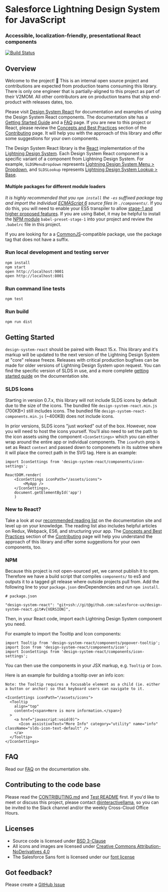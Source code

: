 # Salesforce Lightning Design System for JavaScript
### Accessible, localization-friendly, presentational React components

[![Build Status](https://travis-ci.com/salesforce-ux/design-system-react.svg?token=BMXxPFKR5GZuYsqAFsEf&branch=master)](https://travis-ci.com/salesforce-ux/design-system-react)

## Overview
Welcome to the project! :wave: This is an internal open source project and contributions are expected from production teams consuming this library. There is only one engineer that is partially-aligned to this project as part of their V2MOM. All other contributors are on production teams that ship end-product with releases dates, too.

Please visit [Design System React](https://react.lightningdesignsystem.com/) for documentation and examples of using the Design System React components. The documentation site has a [Getting Started Guide](https://react.lightningdesignsystem.com/getting-started/) and a [FAQ](https://react.lightningdesignsystem.com/faq/) page. If you are new to this project or React, please review the [Concepts and Best Practices](https://react.lightningdesignsystem.com/contributing/#concepts-and-best-practices) section of the [Contributing](https://react.lightningdesignsystem.com/contributing/) page. It will help you with the approach of this library and offer some suggestions for your own components.

The Design System React library is the [React](https://facebook.github.io/react/) implementation of the [Lightning Design System](https://www.lightningdesignsystem.com/). Each Design System React component is a specific variant of a component from Lightning Design System. For example, `SLDSMenuDropdown` represents [Lightning Design System Menu > Dropdown](http://www.lightningdesignsystem.com/components/menus/#dropdown),
and `SLDSLookup` represents [Lightning Design System Lookup > Base](http://www.lightningdesignsystem.com/components/lookups/#base).

#### Multiple packages for different module loaders

_It is highly recommended that you `npm install` the `-es` suffixed package tag and import the individual [ECMAScript 6](https://github.com/lukehoban/es6features/blob/master/README.md) source files in `./components/`._ If you do this, you will need to enable your ES5 transpiler to allow [stage-1 and higher proposed features](https://babeljs.io/docs/plugins/preset-stage-1/). If you are using Babel, it may be helpful to install the [NPM module](https://www.npmjs.com/package/babel-preset-stage-1) `babel-preset-stage-1` into your project and review the `.babelrc` file in this project.

If you are looking for a a [CommonJS](https://nodejs.org/docs/latest/api/modules.html)-compatible package, use the package tag that does not have a suffix.

### Run local development and testing server

```
npm install
npm start
open http://localhost:9001
open http://localhost:8001
```

### Run command line tests

```
npm test
```

### Run build

```
npm run dist
```

## Getting Started

`design-system-react` should be paired with React 15.x. This library and it's markup will be updated to the next version of the Lightning Design System at "core" release freeze. Releases with critical production bugfixes can be made for older versions of Lightning Design System upon request. You can find the specific version of SLDS in use, and a more complete [getting started guide](https://react.lightningdesignsystem.com/getting-started/) on the documentation site.

### SLDS Icons
Starting in version 0.7.x, this library will not include SLDS icons by default due to the size of the icons. The bundled file `design-system-react.min.js` (700KB+) still includes icons. The bundled file `design-system-react-components.min.js` (~400KB) does not include icons.

In prior versions, SLDS icons "just worked" out of the box. However, now you will need to host the icons yourself. You'll also need to set the path to the icon assets using the component `<IconSettings>` which you can either wrap around the entire app or individual components. The `iconPath` prop is set as React `context` and passed down to componenets in its subtree where it will place the correct path in the SVG tag. Here is an example:

```
import IconSettings from 'design-system-react/components/icon-settings';

ReactDOM.render(
	<IconSettings iconPath="/assets/icons">
		<MyApp />
	</IconSettings>,
	document.getElementById('app')
	)
```

### New to React?

Take a look at our [recommended reading list](https://react.lightningdesignsystem.com/resources/) on the documentation site and level up on your knowledge. The reading list also includes helpful articles on Redux, Webpack, ES6, and structuring your app. The [Concepts and Best Practices](https://react.lightningdesignsystem.com/contributing/#concepts-and-best-practices) section of the [Contributing](https://react.lightningdesignsystem.com/contributing/) page will help you understand the approach of this library and offer some suggestions for your own components, too.

### NPM

Because this project is not open-sourced yet, we cannot publish it to npm. Therefore we have a build script that compiles `components/` to es5 and outputs it to a tagged git release where outside projects pull from. Add the following line to your `package.json` devDependencies and run `npm install`.

```
# package.json

"design-system-react": "git+ssh://git@github.com:salesforce-ux/design-system-react.git#v[VERSION]",
```

Then, in your React code, import each Lightning Design System component you need.

For example to import the Tooltip and Icon components:

```
import Tooltip from 'design-system-react/components/popover-tooltip';
import Icon from 'design-system-react/components/icon';
import IconSettings from 'design-system-react/components/icon-settings';
```

You can then use the components in your JSX markup, e.g. `Tooltip` or `Icon`.

Here is an example for building a tooltip over an info icon:

```
Note: the Tooltip requires a focusable element as a child (ie. either a button or anchor) so that keyboard users can navigate to it.

<IconSettings iconPath="/assets/icons">
  <Tooltip
    align="top"
    content={<span>Here is more information.</span>}
  >
    <a href="javascript:void(0)">
      <Icon assistiveText="More Info" category="utility" name="info" className="slds-icon-text-default" />
    </a>
  </Tooltip>
</IconSettings>
```

## FAQ
Read our [FAQ](https://react.lightningdesignsystem.com/faq/) on the documentation site.

## Contributing to the code base

Please read the [CONTRIBUTING.md](CONTRIBUTING.md) and [Test README](/tests/README.md) first. If you'd like to meet or discuss this project, please contact [@interactivellama](https://github.com/interactivellama), so you can be invited to the Slack channel and/or the weekly Cross-Cloud Office Hours.

## Licenses

* Source code is licensed under [BSD 3-Clause](https://git.io/sfdc-license)
* All icons and images are licensed under [Creative Commons Attribution-NoDerivatives 4.0](https://github.com/salesforce-ux/licenses/blob/master/LICENSE-icons-images.txt)
* The Salesforce Sans font is licensed under our [font license](https://github.com/salesforce-ux/licenses/blob/master/LICENSE-font.txt)

## Got feedback?

Please create a [GitHub Issue](https://github.com/salesforce-ux/design-system-react/issues)
